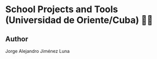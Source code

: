 # School Projects and Tools (Universidad de Oriente/Cuba) 🎉🎉

## Author
Jorge Alejandro Jiménez Luna